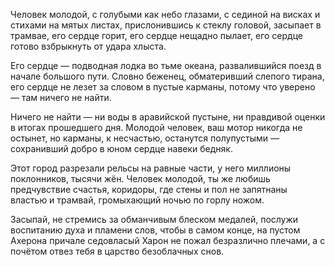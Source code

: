Человек молодой, с голубыми как небо глазами, с сединой на висках и стихами на мятых листах, прислонившись к стеклу головой, засыпает в трамвае, его сердце горит, его сердце нещадно пылает, его сердце готово взбрыкнуть от удара хлыста.

Его сердце — подводная лодка во тьме океана, развалившийся поезд в начале большого пути. Словно беженец, обматеривший слепого тирана, его сердце не лезет за словом в пустые карманы, потому что уверено — там ничего не найти.

Ничего не найти — ни воды в аравийской пустыне, ни правдивой оценки в итогах прошедшего дня. Молодой человек, ваш мотор никогда не остынет, но карманы, к несчастью, останутся полупустыми — сохранивший добро в юном сердце навеки бедняк.

Этот город разрезали рельсы на равные части, у него миллионы поклонников, тысячи жён. Человек молодой, ты же любишь предчувствие счастья, коридоры, где стены и пол не запятнаны властью и трамвай, громыхающий ночью по горлу ножом.

Засыпай, не стремись за обманчивым блеском медалей, послужи воспитанию духа и пламени слов, чтобы в самом конце, на пустом Ахерона причале седовласый Харон не пожал безразлично плечами, а с почётом отвез тебя в царство безоблачных снов.